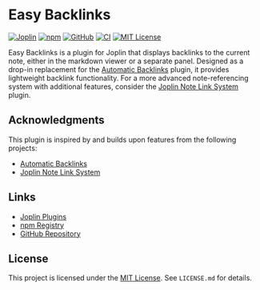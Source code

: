 # Easy Backlinks

[![Joplin](https://img.shields.io/npm/v/joplin-plugin-easy-backlinks?logo=joplin&label=joplin&color=1071D3)](https://joplinapp.org/plugins/plugin/com.tuibyte.EasyBacklinks/) [![npm](https://img.shields.io/npm/v/joplin-plugin-easy-backlinks?logo=npm&label=npm&color=cb3837)](https://www.npmjs.com/package/joplin-plugin-easy-backlinks) [![GitHub](https://img.shields.io/github/v/release/njobnz/joplin-plugin-easy-backlinks?logo=github&label=github&color=2b3137)](https://github.com/njobnz/joplin-plugin-easy-backlinks/releases/latest) [![CI](https://img.shields.io/github/actions/workflow/status/njobnz/joplin-plugin-easy-backlinks/test.yml)](https://github.com/njobnz/joplin-plugin-easy-backlinks/actions/workflows/test.yml) [![MIT License](https://img.shields.io/github/license/njobnz/joplin-plugin-easy-backlinks)](https://opensource.org/licenses/MIT)

Easy Backlinks is a plugin for Joplin that displays backlinks to the current note, either in the markdown viewer or a separate panel. Designed as a drop-in replacement for the [Automatic Backlinks](https://discourse.joplinapp.org/t/automatic-backlinks-with-manual-insert-option/13632) plugin, it provides lightweight backlink functionality. For a more advanced note-referencing system with additional features, consider the [Joplin Note Link System](https://github.com/ylc395/joplin-plugin-note-link-system) plugin.

## Acknowledgments

This plugin is inspired by and builds upon features from the following projects:

- [Automatic Backlinks](https://github.com/ambrt/joplin-plugin-referencing-notes)
- [Joplin Note Link System](https://github.com/ylc395/joplin-plugin-note-link-system)

## Links

- [Joplin Plugins](https://joplinapp.org/plugins/plugin/com.tuibyte.EasyBacklinks/)
- [npm Registry](https://www.npmjs.com/package/joplin-plugin-easy-backlinks)
- [GitHub Repository](https://github.com/njobnz/joplin-plugin-easy-backlinks/)

## License

This project is licensed under the [MIT License](https://github.com/njobnz/joplin-plugin-easy-backlinks/blob/main/LICENSE.md). See `LICENSE.md` for details.
